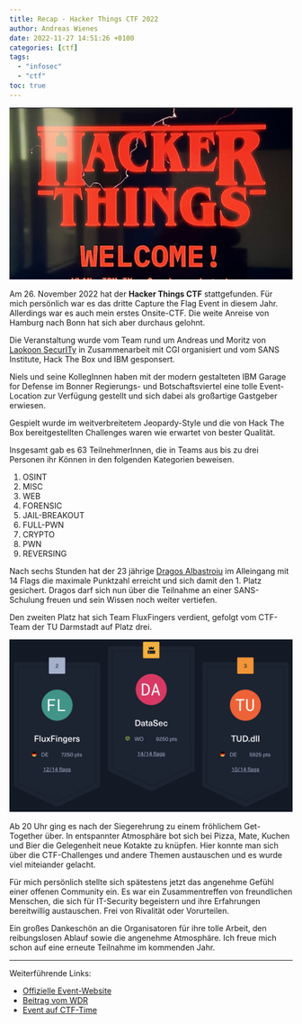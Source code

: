 ```yaml
---
title: Recap - Hacker Things CTF 2022
author: Andreas Wienes
date: 2022-11-27 14:51:26 +0100
categories: [ctf]
tags: 
  - "infosec"
  - "ctf"
toc: true
---
```


![hacker_things_ctf_2022](/assets/img/Welcome-to-Hacker-Things-2022.jpeg)

Am 26. November 2022 hat der **Hacker Things CTF** stattgefunden. Für mich persönlich war es das dritte Capture the Flag Event in diesem Jahr. Allerdings war es auch mein erstes Onsite-CTF. Die weite Anreise von Hamburg nach Bonn hat sich aber durchaus gelohnt.

Die Veranstaltung wurde vom Team rund um Andreas und Moritz von [Laokoon SecurITy](https://laokoon-security.com/) in Zusammenarbeit mit CGI organisiert und vom SANS Institute, Hack The Box und IBM gesponsert. 

Niels und seine KollegInnen haben mit der modern gestalteten IBM Garage for Defense im Bonner Regierungs- und Botschaftsviertel eine tolle Event-Location zur Verfügung gestellt und sich dabei als großartige Gastgeber erwiesen. 

Gespielt wurde im weitverbreitetem Jeopardy-Style und die von Hack The Box bereitgestellten Challenges waren wie erwartet von bester Qualität. 

Insgesamt gab es 63 TeilnehmerInnen, die in Teams aus bis zu drei Personen ihr Können in den folgenden Kategorien beweisen.

1.  OSINT
2.  MISC
3.  WEB
4.  FORENSIC
5.  JAIL-BREAKOUT
6.  FULL-PWN
7.  CRYPTO
8.  PWN
9.  REVERSING

Nach sechs Stunden hat der 23 jährige [Dragos Albastroiu](https://adragos.ro/about/) im Alleingang mit 14 Flags die maximale Punktzahl erreicht und sich damit den 1. Platz gesichert. Dragos darf sich nun über die Teilnahme an einer SANS-Schulung freuen und sein Wissen noch weiter vertiefen. 

Den zweiten Platz hat sich Team FluxFingers verdient, gefolgt vom CTF-Team der TU Darmstadt auf Platz drei.

![hacker_things_ctf_2022_scoring](/assets/img/hacker_things_ctf_2022_scoring.png)

Ab 20 Uhr ging es nach der Siegerehrung zu einem fröhlichem Get-Together über. In entspannter Atmosphäre bot sich bei Pizza, Mate, Kuchen und Bier die Gelegenheit neue Kotakte zu knüpfen. Hier konnte man sich über die CTF-Challenges und andere Themen austauschen und es wurde viel miteiander gelacht. 

Für mich persönlich stellte sich spätestens jetzt das angenehme Gefühl einer offenen Community ein. Es war ein Zusammentreffen von freundlichen Menschen, die sich für IT-Security begeistern und ihre Erfahrungen bereitwillig austauschen. Frei von Rivalität oder Vorurteilen.

Ein großes Dankeschön an die Organisatoren für ihre tolle Arbeit, den reibungslosen Ablauf sowie die angenehme Atmosphäre. Ich freue mich schon auf eine erneute Teilnahme im kommenden Jahr.

---

Weiterführende Links:

- [Offizielle Event-Website](https://laokoon-security.com/ctf2022/)
- [Beitrag vom WDR](https://www1.wdr.de/nachrichten/hacker-wettbewerb-bonn-100.html)
- [Event auf CTF-Time](https://ctftime.org/event/1782)


